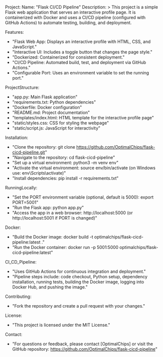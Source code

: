 Project:
  Name: "Flask CI/CD Pipeline"
  Description: >
    This project is a simple Flask web application that serves an interactive
    profile page. It is containerized with Docker and uses a CI/CD pipeline
    (configured with GitHub Actions) to automate testing, building, and deployment.

Features:
  - "Flask Web App: Displays an interactive profile with HTML, CSS, and JavaScript."
  - "Interactive UI: Includes a toggle button that changes the page style."
  - "Dockerized: Containerized for consistent deployment."
  - "CI/CD Pipeline: Automated build, test, and deployment via GitHub Actions."
  - "Configurable Port: Uses an environment variable to set the running port."

ProjectStructure:
  - "app.py: Main Flask application"
  - "requirements.txt: Python dependencies"
  - "Dockerfile: Docker configuration"
  - "README.md: Project documentation"
  - "templates/index.html: HTML template for the interactive profile page"
  - "static/styles.css: CSS for styling the webpage"
  - "static/script.js: JavaScript for interactivity"

Installation:
  - "Clone the repository: git clone https://github.com/OptimalChips/flask-cicd-pipeline.git"
  - "Navigate to the repository: cd flask-cicd-pipeline"
  - "Set up a virtual environment: python3 -m venv env"
  - "Activate the virtual environment: source env/bin/activate (on Windows use: env\\Scripts\\activate)"
  - "Install dependencies: pip install -r requirements.txt"

RunningLocally:
  - "Set the PORT environment variable (optional, default is 5000): export PORT=5001"
  - "Run the Flask app: python app.py"
  - "Access the app in a web browser: http://localhost:5000 (or http://localhost:5001 if PORT is changed)"

Docker:
  - "Build the Docker image: docker build -t optimalchips/flask-cicd-pipeline:latest ."
  - "Run the Docker container: docker run -p 5001:5000 optimalchips/flask-cicd-pipeline:latest"

CI_CD_Pipeline:
  - "Uses GitHub Actions for continuous integration and deployment."
  - "Pipeline steps include: code checkout, Python setup, dependency installation, running tests, building the Docker image, logging into Docker Hub, and pushing the image."

Contributing:
  - "Fork the repository and create a pull request with your changes."

License:
  - "This project is licensed under the MIT License."

Contact:
  - "For questions or feedback, please contact [OptimalChips] or visit the GitHub repository: https://github.com/OptimalChips/flask-cicd-pipeline"
